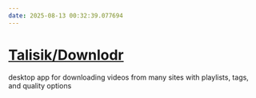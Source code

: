```yaml
---
date: 2025-08-13 00:32:39.077694
---
```


# [Talisik/Downlodr](https://github.com/Talisik/Downlodr)

desktop app for downloading videos from many sites with playlists, tags, and quality options